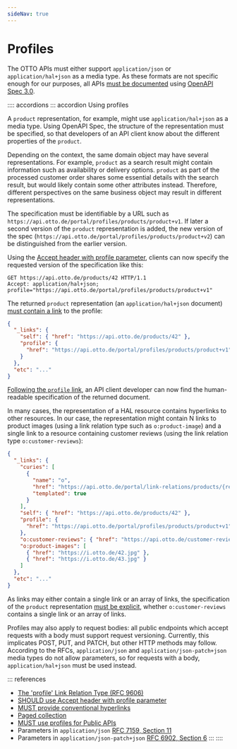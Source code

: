 ```yaml
---
sideNav: true
---
```


# Profiles

The OTTO APIs must either support `application/json` or `application/hal+json` as a media type.
As these formats are not specific enough for our purposes, all APIs [must be documented](R000003)
using [OpenAPI Spec 3.0](http://spec.openapis.org/oas/v3.0.3).

:::: accordions
::: accordion Using profiles

A `product` representation, for example, might use `application/hal+json` as a media type.
Using OpenAPI Spec, the structure of the representation must be specified, so that developers of an API client know about the different properties of the `product`.

Depending on the context, the same domain object may have several representations. For example, `product` as a search result might contain information such as availability or delivery options. `product` as part of the processed customer order shares some essential details with the search result, but would likely contain some other attributes instead. Therefore, different perspectives on the same business object may result in different representations.

The specification must be identifiable by a URL such as `https://api.otto.de/portal/profiles/products/product+v1`.
If later a second version of the `product` representation is added, the new version of the spec (`https://api.otto.de/portal/profiles/products/product+v2`) can be distinguished from the earlier version.

Using the [Accept header with profile parameter](R000030), clients can now specify the requested version of the specification like this:

```http request
GET https://api.otto.de/products/42 HTTP/1.1
Accept: application/hal+json; profile="https://api.otto.de/portal/profiles/products/product+v1"
```

The returned `product` representation (an `application/hal+json` document) [must contain a link](R100033) to the profile:

```json
{
  "_links": {
    "self": { "href": "https://api.otto.de/products/42" },
    "profile": {
      "href": "https://api.otto.de/portal/profiles/products/product+v1"
    }
  },
  "etc": "..."
}
```

[Following the `profile` link](R100066), an API client developer can now find the human-readable specification of the returned document.

In many cases, the representation of a HAL resource contains hyperlinks to other resources.
In our case, the representation might contain N links to product images (using a link relation type such as `o:product-image`) and a single link to a resource containing customer reviews (using the link relation type `o:customer-reviews`):

```json
{
  "_links": {
    "curies": [
      {
        "name": "o",
        "href": "https://api.otto.de/portal/link-relations/products/{rel}",
        "templated": true
      }
    ],
    "self": { "href": "https://api.otto.de/products/42" },
    "profile": {
      "href": "https://api.otto.de/portal/profiles/products/product+v1"
    },
    "o:customer-reviews": { "href": "https://api.otto.de/customer-reviews/42" },
    "o:product-images": [
      { "href": "https://i.otto.de/42.jpg" },
      { "href": "https://i.otto.de/43.jpg" }
    ]
  },
  "etc": "..."
}
```

As links may either contain a single link or an array of links, the specification of the `product` representation
[must be explicit](R100063), whether `o:customer-reviews` contains a single link or an array of links.

Profiles may also apply to request bodies: all public endpoints which accept requests with a body must support request versioning. Currently, this implicates POST, PUT, and PATCH, but other HTTP methods may follow. According to the RFCs, `application/json` and `application/json-patch+json` media types do not allow parameters, so for requests with a body, `application/hal+json` must be used instead.

::: references

- [The 'profile' Link Relation Type (RFC 9606)](https://tools.ietf.org/html/rfc6906)
- [SHOULD use Accept header with profile parameter](./guidelines/020_guidelines/080_versioning/1040_should-use-accept-header-with-profile-parameter.md)
- [MUST provide conventional hyperlinks](./guidelines/020_guidelines/040_hypermedia/2040_must-provide-conventional-hyperlinks.md)
- [Paged collection](./guidelines/020_guidelines/060_resources/2060_must-provide-page-metadata.md)
- [MUST use profiles for Public APIs](./guidelines/020_guidelines/080_versioning/0005_must_version_with_profiles.md)
- Parameters in `application/json` [RFC 7159, Section 11](https://datatracker.ietf.org/doc/html/rfc7159#section-11)
- Parameters in `application/json-patch+json` [RFC 6902, Section 6](https://datatracker.ietf.org/doc/html/rfc6902#section-6)
  :::
  ::::
